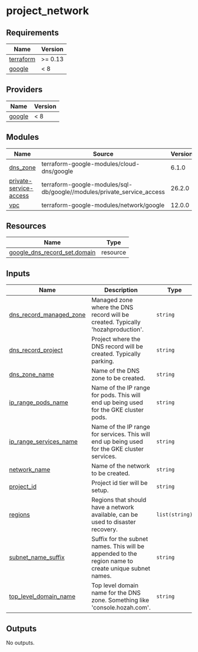 # project_network

<!-- BEGIN_TF_DOCS -->
## Requirements

| Name | Version |
|------|---------|
| <a name="requirement_terraform"></a> [terraform](#requirement\_terraform) | >= 0.13 |
| <a name="requirement_google"></a> [google](#requirement\_google) | < 8 |

## Providers

| Name | Version |
|------|---------|
| <a name="provider_google"></a> [google](#provider\_google) | < 8 |

## Modules

| Name | Source | Version |
|------|--------|---------|
| <a name="module_dns_zone"></a> [dns\_zone](#module\_dns\_zone) | terraform-google-modules/cloud-dns/google | 6.1.0 |
| <a name="module_private-service-access"></a> [private-service-access](#module\_private-service-access) | terraform-google-modules/sql-db/google//modules/private_service_access | 26.2.0 |
| <a name="module_vpc"></a> [vpc](#module\_vpc) | terraform-google-modules/network/google | 12.0.0 |

## Resources

| Name | Type |
|------|------|
| [google_dns_record_set.domain](https://registry.terraform.io/providers/hashicorp/google/latest/docs/resources/dns_record_set) | resource |

## Inputs

| Name | Description | Type | Default | Required |
|------|-------------|------|---------|:--------:|
| <a name="input_dns_record_managed_zone"></a> [dns\_record\_managed\_zone](#input\_dns\_record\_managed\_zone) | Managed zone where the DNS record will be created. Typically 'hozahproduction'. | `string` | n/a | yes |
| <a name="input_dns_record_project"></a> [dns\_record\_project](#input\_dns\_record\_project) | Project where the DNS record will be created. Typically parking. | `string` | n/a | yes |
| <a name="input_dns_zone_name"></a> [dns\_zone\_name](#input\_dns\_zone\_name) | Name of the DNS zone to be created. | `string` | n/a | yes |
| <a name="input_ip_range_pods_name"></a> [ip\_range\_pods\_name](#input\_ip\_range\_pods\_name) | Name of the IP range for pods. This will end up being used for the GKE cluster pods. | `string` | n/a | yes |
| <a name="input_ip_range_services_name"></a> [ip\_range\_services\_name](#input\_ip\_range\_services\_name) | Name of the IP range for services. This will end up being used for the GKE cluster services. | `string` | n/a | yes |
| <a name="input_network_name"></a> [network\_name](#input\_network\_name) | Name of the network to be created. | `string` | n/a | yes |
| <a name="input_project_id"></a> [project\_id](#input\_project\_id) | Project id tier will be setup. | `string` | n/a | yes |
| <a name="input_regions"></a> [regions](#input\_regions) | Regions that should have a network available, can be used to disaster recovery. | `list(string)` | n/a | yes |
| <a name="input_subnet_name_suffix"></a> [subnet\_name\_suffix](#input\_subnet\_name\_suffix) | Suffix for the subnet names. This will be appended to the region name to create unique subnet names. | `string` | n/a | yes |
| <a name="input_top_level_domain_name"></a> [top\_level\_domain\_name](#input\_top\_level\_domain\_name) | Top level domain name for the DNS zone. Something like 'console.hozah.com'. | `string` | n/a | yes |

## Outputs

No outputs.
<!-- END_TF_DOCS -->
